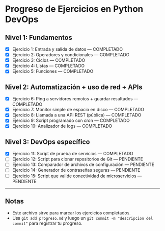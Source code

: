 # Progreso de Ejercicios en Python DevOps

## Nivel 1: Fundamentos
- [x] Ejercicio 1: Entrada y salida de datos    —  COMPLETADO
- [x] Ejercicio 2: Operadores y condicionales   —  COMPLETADO
- [x] Ejercicio 3: Ciclos                       —  COMPLETADO
- [x] Ejercicio 4: Listas                       —  COMPLETADO
- [x] Ejercicio 5: Funciones                    —  COMPLETADO

## Nivel 2: Automatización + uso de red + APIs
- [x] Ejercicio 6: Ping a servidores remotos + guardar resultados    — COMPLETADO
- [x] Ejercicio 7: Monitor simple de espacio en disco 	 	         — COMPLETADO
- [x] Ejercicio 8: Llamada a una API REST (pública)   		         — COMPLETADO
- [x] Ejercicio 9: Script programado con cron                        — COMPLETADO
- [x] Ejercicio 10: Analizador de logs       	                     — COMPLETADO

## Nivel 3: DevOps específico
- [x] Ejercicio 11: Script de prueba de servicios                       — COMPLETADO
- [ ] Ejercicio 12: Script para clonar repositorios de Git              — PENDIENTE
- [ ] Ejercicio 13: Comparador de archivos de configuración             — PENDIENTE
- [ ] Ejercicio 14: Generador de contraseñas seguras                    — PENDIENTE
- [ ] Ejercicio 15: Script que valide conectividad de microservicios    — PENDIENTE

---

## Notas

- Este archivo sirve para marcar los ejercicios completados.
- Usa `git add progreso.md` y luego un `git commit -m "descripcion del commit"` para registrar tu progreso.

